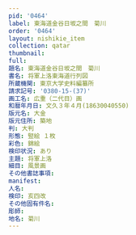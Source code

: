 ```yaml
---
pid: '0464'
label: 東海道金谷日坂之間　菊川
order: '0464'
layout: nishikie_item
collection: qatar
thumbnail: 
full: 
題名: 東海道金谷日坂之間　菊川
書名: 将軍上洛東海道行列図
所蔵機関: 東京大学史料編纂所
請求記号: '0380-15-(37)'
画工名: 広重（二代目）画
和暦年月日: 文久３年４月(18630040550)
版元名: 大金
版元住所: 築地
判: 大判
形態: 竪絵 １枚
彩色: 錦絵
検印状況: あり
主題: 将軍上洛
細目: 風景画
その他書誌事項: 
manifest: 
人名: 
検印: 亥四改
その他固有件名: 
彫師: 
地名: 菊川
---
```

